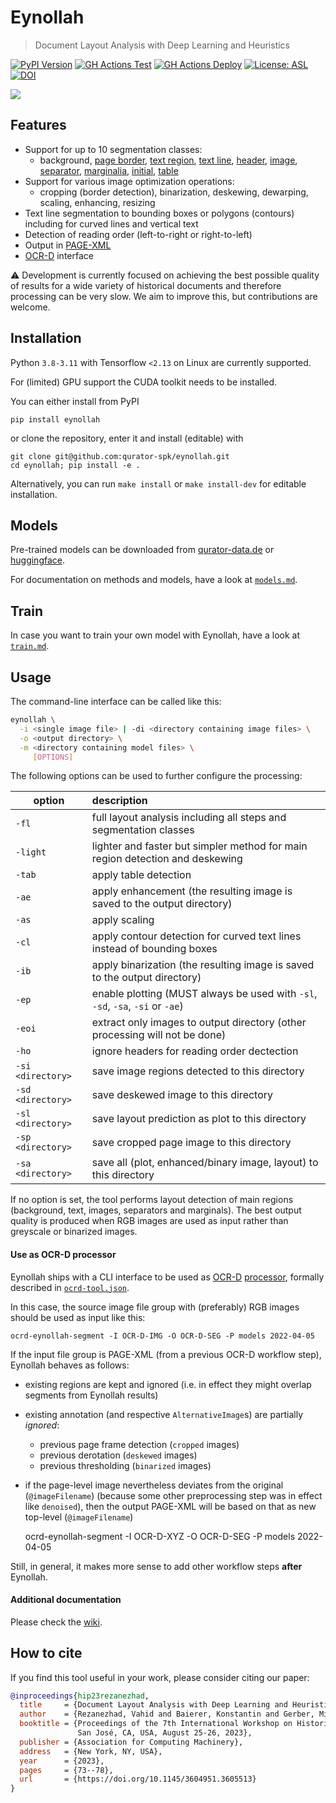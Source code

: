# Eynollah
> Document Layout Analysis with Deep Learning and Heuristics

[![PyPI Version](https://img.shields.io/pypi/v/eynollah)](https://pypi.org/project/eynollah/)
[![GH Actions Test](https://github.com/qurator-spk/eynollah/actions/workflows/test-eynollah.yml/badge.svg)](https://github.com/qurator-spk/eynollah/actions/workflows/test-eynollah.yml)
[![GH Actions Deploy](https://github.com/qurator-spk/eynollah/actions/workflows/build-docker.yml/badge.svg)](https://github.com/qurator-spk/eynollah/actions/workflows/build-docker.yml)
[![License: ASL](https://img.shields.io/github/license/qurator-spk/eynollah)](https://opensource.org/license/apache-2-0/)
[![DOI](https://img.shields.io/badge/DOI-10.1145%2F3604951.3605513-red)](https://doi.org/10.1145/3604951.3605513)

![](https://user-images.githubusercontent.com/952378/102350683-8a74db80-3fa5-11eb-8c7e-f743f7d6eae2.jpg)

## Features
* Support for up to 10 segmentation classes: 
  * background, [page border](https://ocr-d.de/en/gt-guidelines/trans/lyRand.html), [text region](https://ocr-d.de/en/gt-guidelines/trans/lytextregion.html#textregionen__textregion_), [text line](https://ocr-d.de/en/gt-guidelines/pagexml/pagecontent_xsd_Complex_Type_pc_TextLineType.html), [header](https://ocr-d.de/en/gt-guidelines/trans/lyUeberschrift.html), [image](https://ocr-d.de/en/gt-guidelines/trans/lyBildbereiche.html), [separator](https://ocr-d.de/en/gt-guidelines/trans/lySeparatoren.html), [marginalia](https://ocr-d.de/en/gt-guidelines/trans/lyMarginalie.html), [initial](https://ocr-d.de/en/gt-guidelines/trans/lyInitiale.html), [table](https://ocr-d.de/en/gt-guidelines/trans/lyTabellen.html)
* Support for various image optimization operations:
  * cropping (border detection), binarization, deskewing, dewarping, scaling, enhancing, resizing
* Text line segmentation to bounding boxes or polygons (contours) including for curved lines and vertical text
* Detection of reading order (left-to-right or right-to-left)
* Output in [PAGE-XML](https://github.com/PRImA-Research-Lab/PAGE-XML)
* [OCR-D](https://github.com/qurator-spk/eynollah#use-as-ocr-d-processor) interface

:warning: Development is currently focused on achieving the best possible quality of results for a wide variety of historical documents and therefore processing can be very slow. We aim to improve this, but contributions are welcome.

## Installation
Python `3.8-3.11` with Tensorflow `<2.13` on Linux are currently supported.

For (limited) GPU support the CUDA toolkit needs to be installed.

You can either install from PyPI

```
pip install eynollah
```

or clone the repository, enter it and install (editable) with

```
git clone git@github.com:qurator-spk/eynollah.git
cd eynollah; pip install -e .
```

Alternatively, you can run `make install` or `make install-dev` for editable installation.

## Models
Pre-trained models can be downloaded from [qurator-data.de](https://qurator-data.de/eynollah/) or [huggingface](https://huggingface.co/SBB?search_models=eynollah). 

For documentation on methods and models, have a look at [`models.md`](https://github.com/qurator-spk/eynollah/tree/main/docs/models.md).

## Train
In case you want to train your own model with Eynollah, have a look at [`train.md`](https://github.com/qurator-spk/eynollah/tree/main/docs/train.md).

## Usage
The command-line interface can be called like this:

```sh
eynollah \
  -i <single image file> | -di <directory containing image files> \
  -o <output directory> \
  -m <directory containing model files> \
     [OPTIONS]
```

The following options can be used to further configure the processing:

| option            | description                                                                    |
|-------------------|:-------------------------------------------------------------------------------|
| `-fl`             | full layout analysis including all steps and segmentation classes              |
| `-light`          | lighter and faster but simpler method for main region detection and deskewing  |
| `-tab`            | apply table detection                                                          |
| `-ae`             | apply enhancement (the resulting image is saved to the output directory)       |
| `-as`             | apply scaling                                                                  |
| `-cl`             | apply contour detection for curved text lines instead of bounding boxes        |
| `-ib`             | apply binarization (the resulting image is saved to the output directory)      |
| `-ep`             | enable plotting (MUST always be used with `-sl`, `-sd`, `-sa`, `-si` or `-ae`) |
| `-eoi`            | extract only images to output directory (other processing will not be done)    |
| `-ho`             | ignore headers for reading order dectection                                    |
| `-si <directory>` | save image regions detected to this directory                                  |
| `-sd <directory>` | save deskewed image to this directory                                          |
| `-sl <directory>` | save layout prediction as plot to this directory                               |
| `-sp <directory>` | save cropped page image to this directory                                      |
| `-sa <directory>` | save all (plot, enhanced/binary image, layout) to this directory               |

If no option is set, the tool performs layout detection of main regions (background, text, images, separators and marginals).
The best output quality is produced when RGB images are used as input rather than greyscale or binarized images.

#### Use as OCR-D processor

Eynollah ships with a CLI interface to be used as [OCR-D](https://ocr-d.de) [processor](https://ocr-d.de/en/spec/cli),
formally described in [`ocrd-tool.json`](https://github.com/qurator-spk/eynollah/tree/main/src/eynollah/ocrd-tool.json).

In this case, the source image file group with (preferably) RGB images should be used as input like this:

    ocrd-eynollah-segment -I OCR-D-IMG -O OCR-D-SEG -P models 2022-04-05


If the input file group is PAGE-XML (from a previous OCR-D workflow step), Eynollah behaves as follows:
- existing regions are kept and ignored (i.e. in effect they might overlap segments from Eynollah results)
- existing annotation (and respective `AlternativeImage`s) are partially _ignored_:
  - previous page frame detection (`cropped` images)
  - previous derotation (`deskewed` images)
  - previous thresholding (`binarized` images)
- if the page-level image nevertheless deviates from the original (`@imageFilename`)
  (because some other preprocessing step was in effect like `denoised`), then
  the output PAGE-XML will be based on that as new top-level (`@imageFilename`)


    ocrd-eynollah-segment -I OCR-D-XYZ -O OCR-D-SEG -P models 2022-04-05

Still, in general, it makes more sense to add other workflow steps **after** Eynollah.

#### Additional documentation
Please check the [wiki](https://github.com/qurator-spk/eynollah/wiki).

## How to cite
If you find this tool useful in your work, please consider citing our paper:

```bibtex
@inproceedings{hip23rezanezhad,
  title     = {Document Layout Analysis with Deep Learning and Heuristics},
  author    = {Rezanezhad, Vahid and Baierer, Konstantin and Gerber, Mike and Labusch, Kai and Neudecker, Clemens},
  booktitle = {Proceedings of the 7th International Workshop on Historical Document Imaging and Processing {HIP} 2023,
               San José, CA, USA, August 25-26, 2023},
  publisher = {Association for Computing Machinery},
  address   = {New York, NY, USA},
  year      = {2023},
  pages     = {73--78},
  url       = {https://doi.org/10.1145/3604951.3605513}
}
```
